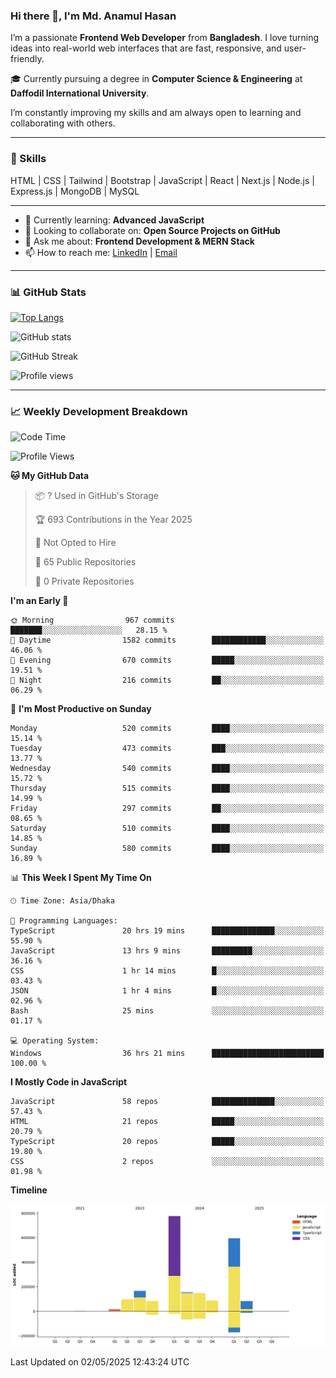 ### Hi there 👋, I'm Md. Anamul Hasan

I’m a passionate **Frontend Web Developer** from **Bangladesh**. I love turning ideas into real-world web interfaces that are fast, responsive, and user-friendly.

🎓 Currently pursuing a degree in **Computer Science & Engineering** at **Daffodil International University**.

I’m constantly improving my skills and am always open to learning and collaborating with others.

---

### 🚀 Skills
HTML | CSS | Tailwind | Bootstrap | JavaScript | React | Next.js | Node.js | Express.js | MongoDB | MySQL 

---

- 🌱 Currently learning: **Advanced JavaScript**
- 👯 Looking to collaborate on: **Open Source Projects on GitHub**
- 💬 Ask me about: **Frontend Development & MERN Stack**
- 📫 How to reach me: [LinkedIn](https://www.linkedin.com/in/mdanamulhasan201) | [Email](mailto:anamulhasan3625@gmail.com)

---

### 📊 GitHub Stats

[![Top Langs](https://github-readme-stats.vercel.app/api/top-langs/?username=mdanamulhasan201&layout=compact)](https://github.com/anuraghazra/github-readme-stats)

![GitHub stats](https://github-readme-stats.vercel.app/api?username=mdanamulhasan201&show_icons=true&count_private=true&theme=tokyonight)

![GitHub Streak](https://streak-stats.demolab.com?user=mdanamulhasan201&theme=tokyonight)

![Profile views](https://gpvc.arturio.dev/mdanamulhasan201)

---

### 📈 Weekly Development Breakdown

<!--START_SECTION:waka-->
![Code Time](http://img.shields.io/badge/Code%20Time-48%20hrs%2010%20mins-blue)

![Profile Views](http://img.shields.io/badge/Profile%20Views-105-blue)

**🐱 My GitHub Data** 

> 📦 ? Used in GitHub's Storage 
 > 
> 🏆 693 Contributions in the Year 2025
 > 
> 🚫 Not Opted to Hire
 > 
> 📜 65 Public Repositories 
 > 
> 🔑 0 Private Repositories 
 > 
**I'm an Early 🐤** 

```text
🌞 Morning                967 commits         ███████░░░░░░░░░░░░░░░░░░   28.15 % 
🌆 Daytime                1582 commits        ████████████░░░░░░░░░░░░░   46.06 % 
🌃 Evening                670 commits         █████░░░░░░░░░░░░░░░░░░░░   19.51 % 
🌙 Night                  216 commits         ██░░░░░░░░░░░░░░░░░░░░░░░   06.29 % 
```
📅 **I'm Most Productive on Sunday** 

```text
Monday                   520 commits         ████░░░░░░░░░░░░░░░░░░░░░   15.14 % 
Tuesday                  473 commits         ███░░░░░░░░░░░░░░░░░░░░░░   13.77 % 
Wednesday                540 commits         ████░░░░░░░░░░░░░░░░░░░░░   15.72 % 
Thursday                 515 commits         ████░░░░░░░░░░░░░░░░░░░░░   14.99 % 
Friday                   297 commits         ██░░░░░░░░░░░░░░░░░░░░░░░   08.65 % 
Saturday                 510 commits         ████░░░░░░░░░░░░░░░░░░░░░   14.85 % 
Sunday                   580 commits         ████░░░░░░░░░░░░░░░░░░░░░   16.89 % 
```


📊 **This Week I Spent My Time On** 

```text
🕑︎ Time Zone: Asia/Dhaka

💬 Programming Languages: 
TypeScript               20 hrs 19 mins      ██████████████░░░░░░░░░░░   55.90 % 
JavaScript               13 hrs 9 mins       █████████░░░░░░░░░░░░░░░░   36.16 % 
CSS                      1 hr 14 mins        █░░░░░░░░░░░░░░░░░░░░░░░░   03.43 % 
JSON                     1 hr 4 mins         █░░░░░░░░░░░░░░░░░░░░░░░░   02.96 % 
Bash                     25 mins             ░░░░░░░░░░░░░░░░░░░░░░░░░   01.17 % 

💻 Operating System: 
Windows                  36 hrs 21 mins      █████████████████████████   100.00 % 
```

**I Mostly Code in JavaScript** 

```text
JavaScript               58 repos            ██████████████░░░░░░░░░░░   57.43 % 
HTML                     21 repos            █████░░░░░░░░░░░░░░░░░░░░   20.79 % 
TypeScript               20 repos            █████░░░░░░░░░░░░░░░░░░░░   19.80 % 
CSS                      2 repos             ░░░░░░░░░░░░░░░░░░░░░░░░░   01.98 % 
```



**Timeline**

![Lines of Code chart](https://raw.githubusercontent.com/mdanamulhasan201/mdanamulhasan201/main/assets/bar_graph.png)


 Last Updated on 02/05/2025 12:43:24 UTC
<!--END_SECTION:waka-->
